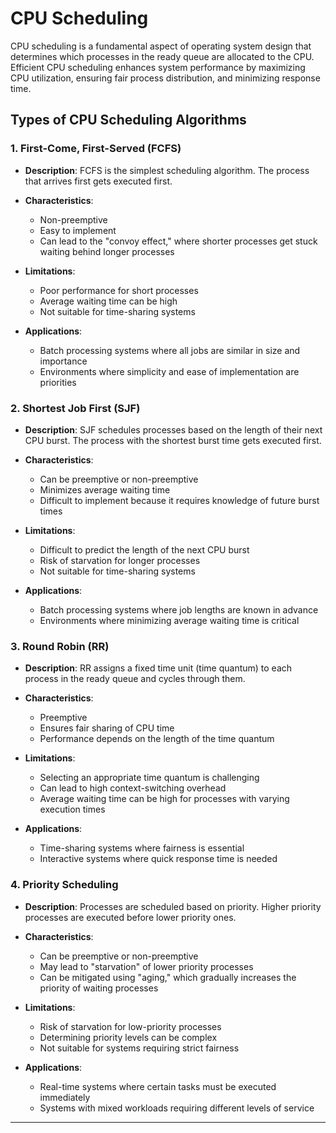 # CPU Scheduling

CPU scheduling is a fundamental aspect of operating system design that determines which processes in the ready queue are allocated to the CPU. Efficient CPU scheduling enhances system performance by maximizing CPU utilization, ensuring fair process distribution, and minimizing response time.

## Types of CPU Scheduling Algorithms

### 1. First-Come, First-Served (FCFS)

- **Description**: FCFS is the simplest scheduling algorithm. The process that arrives first gets executed first.
- **Characteristics**:
  - Non-preemptive
  - Easy to implement
  - Can lead to the "convoy effect," where shorter processes get stuck waiting behind longer processes

- **Limitations**:
  - Poor performance for short processes
  - Average waiting time can be high
  - Not suitable for time-sharing systems

- **Applications**:
  - Batch processing systems where all jobs are similar in size and importance
  - Environments where simplicity and ease of implementation are priorities

### 2. Shortest Job First (SJF)

- **Description**: SJF schedules processes based on the length of their next CPU burst. The process with the shortest burst time gets executed first.
- **Characteristics**:
  - Can be preemptive or non-preemptive
  - Minimizes average waiting time
  - Difficult to implement because it requires knowledge of future burst times

- **Limitations**:
  - Difficult to predict the length of the next CPU burst
  - Risk of starvation for longer processes
  - Not suitable for time-sharing systems

- **Applications**:
  - Batch processing systems where job lengths are known in advance
  - Environments where minimizing average waiting time is critical

### 3. Round Robin (RR)

- **Description**: RR assigns a fixed time unit (time quantum) to each process in the ready queue and cycles through them.
- **Characteristics**:
  - Preemptive
  - Ensures fair sharing of CPU time
  - Performance depends on the length of the time quantum

- **Limitations**:
  - Selecting an appropriate time quantum is challenging
  - Can lead to high context-switching overhead
  - Average waiting time can be high for processes with varying execution times

- **Applications**:
  - Time-sharing systems where fairness is essential
  - Interactive systems where quick response time is needed

### 4. Priority Scheduling

- **Description**: Processes are scheduled based on priority. Higher priority processes are executed before lower priority ones.
- **Characteristics**:
  - Can be preemptive or non-preemptive
  - May lead to "starvation" of lower priority processes
  - Can be mitigated using "aging," which gradually increases the priority of waiting processes

- **Limitations**:
  - Risk of starvation for low-priority processes
  - Determining priority levels can be complex
  - Not suitable for systems requiring strict fairness

- **Applications**:
  - Real-time systems where certain tasks must be executed immediately
  - Systems with mixed workloads requiring different levels of service

---
